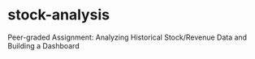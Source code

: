# stock-analysis
Peer-graded Assignment: Analyzing Historical Stock/Revenue Data and Building a Dashboard

